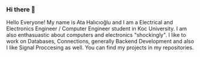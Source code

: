 ### Hi there 👋

<!--
**atahalicioglu/atahalicioglu** is a ✨ _special_ ✨ repository because its `README.md` (this file) appears on your GitHub profile.

Here are some ideas to get you started:

- 🔭 I’m currently working on ...
- 🌱 I’m currently learning ...
- 👯 I’m looking to collaborate on ...
- 🤔 I’m looking for help with ...
- 💬 Ask me about ...
- 📫 How to reach me: ...
- 😄 Pronouns: ...
- ⚡ Fun fact: ...
-->
Hello Everyone!
My name is Ata Halıcıoğlu and I am a Electrical and Electronics Engineer / Computer Engineer student in Koc University. I am also enthasuastic about computers and electronics "shockingly". I like to work on Databases, Connections, generally Backend Development and also I like Signal Proccesing as well. You can find my projects in my repositories.
